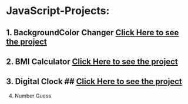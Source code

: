 # JavaScript-Projects:

## 1. BackgroundColor Changer [Click Here to see the project](http://127.0.0.1:3000/BackgroundColorChanger/index.html)

## 2. BMI Calculator [Click Here to see the project](http://127.0.0.1:3000/BMI_Calculator/index.html)

## 3. Digital Clock ## [Click Here to see the project](http://127.0.0.1:3000/DigitalClock/index.html)

4. Number Guess

